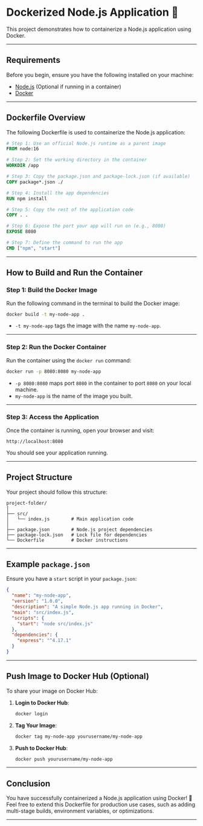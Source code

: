 # Dockerized Node.js Application 🐳

This project demonstrates how to containerize a Node.js application using Docker.

---

## **Requirements**

Before you begin, ensure you have the following installed on your machine:

- [Node.js](https://nodejs.org/) (Optional if running in a container)
- [Docker](https://www.docker.com/)

---

## **Dockerfile Overview**

The following Dockerfile is used to containerize the Node.js application:

```Dockerfile
# Step 1: Use an official Node.js runtime as a parent image
FROM node:16

# Step 2: Set the working directory in the container
WORKDIR /app

# Step 3: Copy the package.json and package-lock.json (if available)
COPY package*.json ./

# Step 4: Install the app dependencies
RUN npm install

# Step 5: Copy the rest of the application code
COPY . .

# Step 6: Expose the port your app will run on (e.g., 8080)
EXPOSE 8080

# Step 7: Define the command to run the app
CMD ["npm", "start"]
```

---

## **How to Build and Run the Container**

### **Step 1: Build the Docker Image**

Run the following command in the terminal to build the Docker image:

```bash
docker build -t my-node-app .
```
- `-t my-node-app` tags the image with the name `my-node-app`.

---

### **Step 2: Run the Docker Container**

Run the container using the `docker run` command:

```bash
docker run -p 8080:8080 my-node-app
```
- `-p 8080:8080` maps port `8080` in the container to port `8080` on your local machine.
- `my-node-app` is the name of the image you built.

---

### **Step 3: Access the Application**

Once the container is running, open your browser and visit:

```
http://localhost:8080
```

You should see your application running.

---

## **Project Structure**

Your project should follow this structure:

```plaintext
project-folder/
│
├── src/
│   └── index.js        # Main application code
│
├── package.json        # Node.js project dependencies
├── package-lock.json   # Lock file for dependencies
└── Dockerfile          # Docker instructions
```

---

## **Example `package.json`**

Ensure you have a `start` script in your `package.json`:

```json
{
  "name": "my-node-app",
  "version": "1.0.0",
  "description": "A simple Node.js app running in Docker",
  "main": "src/index.js",
  "scripts": {
    "start": "node src/index.js"
  },
  "dependencies": {
    "express": "^4.17.1"
  }
}
```

---

## **Push Image to Docker Hub (Optional)**

To share your image on Docker Hub:

1. **Login to Docker Hub**:
   ```bash
   docker login
   ```

2. **Tag Your Image**:
   ```bash
   docker tag my-node-app yourusername/my-node-app
   ```

3. **Push to Docker Hub**:
   ```bash
   docker push yourusername/my-node-app
   ```

---

## **Conclusion**

You have successfully containerized a Node.js application using Docker! 🎉  
Feel free to extend this Dockerfile for production use cases, such as adding multi-stage builds, environment variables, or optimizations.

---

